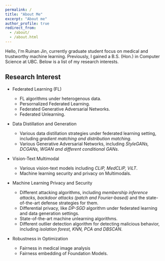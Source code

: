 ```yaml
---
permalink: /
title: "About Me"
excerpt: "About me"
author_profile: true
redirect_from: 
  - /about/
  - /about.html
---
```


Hello, I'm Ruinan Jin, currently graduate student focus on medical and trustworthy machine learning. Previously, I gained a B.S. (Hon.) in Computer Science at UBC. Below is a list of my research interests.

## Research Interest
* Federated Learning (FL)
  * FL algorithms under heterogenous data.
  * Persornalized Federated Learning. 
  * Federated Generative Adversarial Networks.
  * Federated Unlearning.

* Data Distillation and Generation
  * Various data distillation strategies under federated learning setting, including *gradient matching and distribution matching*.
  * Various Generative Adversarial Networks, including *StyleGANs, DCGANs, WGAN and different conditional GANs*.

* Vision-Text Multimodal
  * Various vision-text models including *CLIP, MedCLIP, ViLT*.
  * Machine learning security and privacy on Multimodals.

* Machine Learning Privacy and Security
  * Different attacking algorithms, including *membership inference attacks, backdoor attacks (patch and Fourier-based)* and the state-of-the-art defense strategies for them.
  * Differential privacy, like *DP-SGD* algorithm under federated learning and data generation settings.
  * State-of-the-art machine unlearning algorithms. 
  * Different outlier detection algorithm for detecting malicious behavior, including *isolation forest, KNN, PCA and DBSCAN*.

* Robustness in Optimization
  * Fairness in medical image analysis
  * Fairness embedding of Foundation Models.